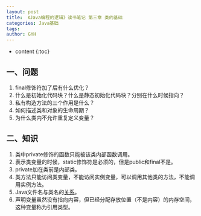 ```yaml
---
layout: post
title:  《Java编程的逻辑》读书笔记 第三章 类的基础
categories: Java基础
tags: 
author: GYH
---
```


* content
{:toc}

## 一、问题

1. final修饰符加了后有什么优化？
2. 什么是初始化代码块？什么是静态初始化代码块？分别在什么时候指向？
3. 私有构造方法的三个作用是什么？
4. 如何描述类和对象的生命周期？
5. 为什么类内不允许重复定义变量？


## 二、知识

1. 类中private修饰的函数只能被该类内部函数调用。
2. 表示类变量的时候，static修饰符是必须的，但是public和final不是。
3. private加在类前是内部类。
4. 类方法只能访问类变量，不能访问实例变量，可以调用其他类的方法，不能调用实例方法。
5. Java文件名与类名的[关系](https://blog.csdn.net/ctve55069/article/details/100273938?utm_medium=distribute.pc_relevant.none-task-blog-BlogCommendFromMachineLearnPai2-1.channel_param&depth_1-utm_source=distribute.pc_relevant.none-task-blog-BlogCommendFromMachineLearnPai2-1.channel_param)。
6. 声明变量虽然没有指向内容，但已经分配存放位置（不是内容）的内存空间，这种变量称为引用类型。